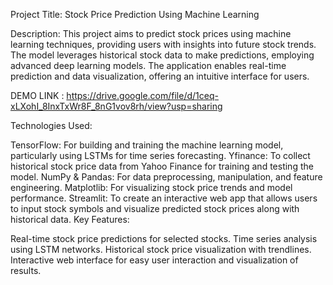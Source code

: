 Project Title: Stock Price Prediction Using Machine Learning

Description:
This project aims to predict stock prices using machine learning techniques, providing users with insights into future stock trends. The model leverages historical stock data to make predictions, employing advanced deep learning models. The application enables real-time prediction and data visualization, offering an intuitive interface for users.

DEMO LINK : https://drive.google.com/file/d/1ceq-xLXohI_8InxTxWr8F_8nG1vov8rh/view?usp=sharing

Technologies Used:

TensorFlow: For building and training the machine learning model, particularly using LSTMs for time series forecasting.
Yfinance: To collect historical stock price data from Yahoo Finance for training and testing the model.
NumPy & Pandas: For data preprocessing, manipulation, and feature engineering.
Matplotlib: For visualizing stock price trends and model performance.
Streamlit: To create an interactive web app that allows users to input stock symbols and visualize predicted stock prices along with historical data.
Key Features:

Real-time stock price predictions for selected stocks.
Time series analysis using LSTM networks.
Historical stock price visualization with trendlines.
Interactive web interface for easy user interaction and visualization of results.
